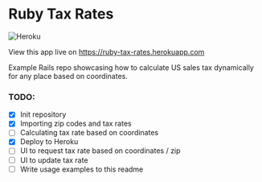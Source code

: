 # Ruby Tax Rates

![Heroku](https://heroku-badge.herokuapp.com/?app=ruby-tax-rates)

View this app live on https://ruby-tax-rates.herokuapp.com

Example Rails repo showcasing how to calculate US sales tax dynamically for any place based on coordinates.

### TODO:
- [x] Init repository
- [x] Importing zip codes and tax rates
- [ ] Calculating tax rate based on coordinates
- [x] Deploy to Heroku
- [ ] UI to request tax rate based on coordinates / zip
- [ ] UI to update tax rate
- [ ] Write usage examples to this readme